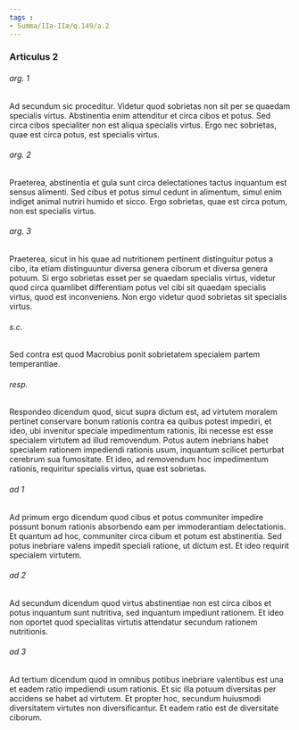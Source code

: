 ```yaml
---
tags : 
- Summa/IIa-IIæ/q.149/a.2
---
```


### Articulus 2

###### arg. 1
Ad secundum sic proceditur. Videtur quod sobrietas non sit per se quaedam specialis virtus. Abstinentia enim attenditur et circa cibos et potus. Sed circa cibos specialiter non est aliqua specialis virtus. Ergo nec sobrietas, quae est circa potus, est specialis virtus.

###### arg. 2
Praeterea, abstinentia et gula sunt circa delectationes tactus inquantum est sensus alimenti. Sed cibus et potus simul cedunt in alimentum, simul enim indiget animal nutriri humido et sicco. Ergo sobrietas, quae est circa potum, non est specialis virtus.

###### arg. 3
Praeterea, sicut in his quae ad nutritionem pertinent distinguitur potus a cibo, ita etiam distinguuntur diversa genera ciborum et diversa genera potuum. Si ergo sobrietas esset per se quaedam specialis virtus, videtur quod circa quamlibet differentiam potus vel cibi sit quaedam specialis virtus, quod est inconveniens. Non ergo videtur quod sobrietas sit specialis virtus.

###### s.c.
Sed contra est quod Macrobius ponit sobrietatem specialem partem temperantiae.

###### resp.
Respondeo dicendum quod, sicut supra dictum est, ad virtutem moralem pertinet conservare bonum rationis contra ea quibus potest impediri, et ideo, ubi invenitur speciale impedimentum rationis, ibi necesse est esse specialem virtutem ad illud removendum. Potus autem inebrians habet specialem rationem impediendi rationis usum, inquantum scilicet perturbat cerebrum sua fumositate. Et ideo, ad removendum hoc impedimentum rationis, requiritur specialis virtus, quae est sobrietas.

###### ad 1
Ad primum ergo dicendum quod cibus et potus communiter impedire possunt bonum rationis absorbendo eam per immoderantiam delectationis. Et quantum ad hoc, communiter circa cibum et potum est abstinentia. Sed potus inebriare valens impedit speciali ratione, ut dictum est. Et ideo requirit specialem virtutem.

###### ad 2
Ad secundum dicendum quod virtus abstinentiae non est circa cibos et potus inquantum sunt nutritiva, sed inquantum impediunt rationem. Et ideo non oportet quod specialitas virtutis attendatur secundum rationem nutritionis.

###### ad 3
Ad tertium dicendum quod in omnibus potibus inebriare valentibus est una et eadem ratio impediendi usum rationis. Et sic illa potuum diversitas per accidens se habet ad virtutem. Et propter hoc, secundum huiusmodi diversitatem virtutes non diversificantur. Et eadem ratio est de diversitate ciborum.

